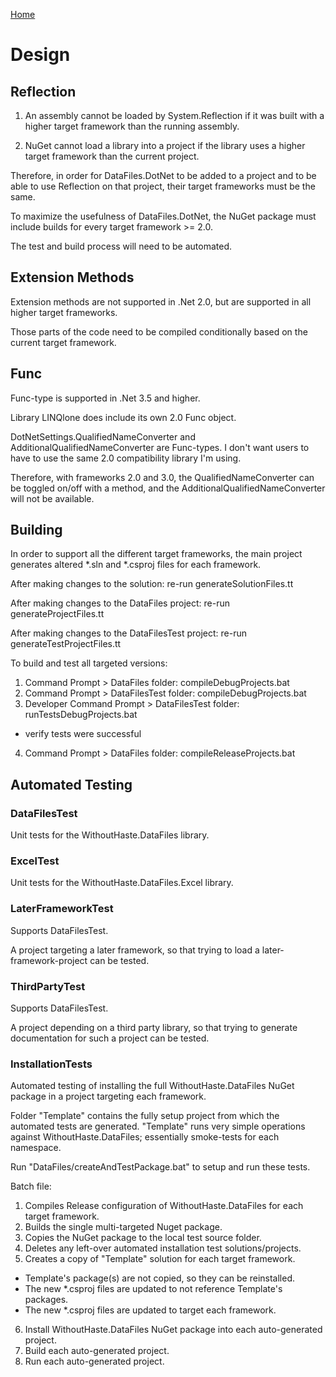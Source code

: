 [Home](README.md)

# Design

## Reflection

1) An assembly cannot be loaded by System.Reflection if it was built with a higher target framework than the running assembly.

2) NuGet cannot load a library into a project if the library uses a higher target framework than the current project.

Therefore, in order for DataFiles.DotNet to be added to a project and to be able to use Reflection on that project, their target frameworks must be the same.

To maximize the usefulness of DataFiles.DotNet, the NuGet package must include builds for every target framework >= 2.0.

The test and build process will need to be automated.

## Extension Methods

Extension methods are not supported in .Net 2.0, but are supported in all higher target frameworks.

Those parts of the code need to be compiled conditionally based on the current target framework.

## Func

Func-type is supported in .Net 3.5 and higher.

Library LINQlone does include its own 2.0 Func object.

DotNetSettings.QualifiedNameConverter and AdditionalQualifiedNameConverter are Func-types. I don't want users to have to use the same 2.0 compatibility library I'm using.

Therefore, with frameworks 2.0 and 3.0, the QualifiedNameConverter can be toggled on/off with a method, and the AdditionalQualifiedNameConverter will not be available.

## Building

In order to support all the different target frameworks, the main project generates altered *.sln and *.csproj files for each framework.

After making changes to the solution: re-run generateSolutionFiles.tt

After making changes to the DataFiles project: re-run generateProjectFiles.tt

After making changes to the DataFilesTest project: re-run generateTestProjectFiles.tt

To build and test all targeted versions:  
1) Command Prompt > DataFiles folder: compileDebugProjects.bat  
2) Command Prompt > DataFilesTest folder: compileDebugProjects.bat  
3) Developer Command Prompt > DataFilesTest folder: runTestsDebugProjects.bat  
- verify tests were successful  
4) Command Prompt > DataFiles folder: compileReleaseProjects.bat  

## Automated Testing

### DataFilesTest

Unit tests for the WithoutHaste.DataFiles library.

### ExcelTest

Unit tests for the WithoutHaste.DataFiles.Excel library.

### LaterFrameworkTest

Supports DataFilesTest.

A project targeting a later framework, so that trying to load a later-framework-project can be tested.

### ThirdPartyTest

Supports DataFilesTest.

A project depending on a third party library, so that trying to generate documentation for such a project can be tested.

### InstallationTests

Automated testing of installing the full WithoutHaste.DataFiles NuGet package in a project targeting each framework.

Folder "Template" contains the fully setup project from which the automated tests are generated. "Template" runs very simple operations against WithoutHaste.DataFiles; essentially smoke-tests for each namespace.

Run "DataFiles/createAndTestPackage.bat" to setup and run these tests.

Batch file:  
1) Compiles Release configuration of WithoutHaste.DataFiles for each target framework.  
2) Builds the single multi-targeted Nuget package.  
3) Copies the NuGet package to the local test source folder.  
4) Deletes any left-over automated installation test solutions/projects.  
5) Creates a copy of "Template" solution for each target framework.  
 - Template's package(s) are not copied, so they can be reinstalled.  
 - The new *.csproj files are updated to not reference Template's packages.  
 - The new *.csproj files are updated to target each framework.  
6) Install WithoutHaste.DataFiles NuGet package into each auto-generated project.  
7) Build each auto-generated project.  
8) Run each auto-generated project.  